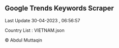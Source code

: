 

## Google Trends Keywords Scraper 
 
Last Update 30-04-2023 , 06:56:57

Country List :
VIETNAM.json



© Abdul Muttaqin 
